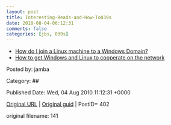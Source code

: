 ```yaml
---
layout: post
title: Interesting-Reads-and-How-To039s
date: 2010-08-04-06:12:31
comments: false
categories: [jbs, 039s]
---
```


<ul>
<li><a href="http://blogs.techrepublic.com.com/window-on-windows/?p=2855" target="_blank">How do I join a Linux machine to a Windows Domain?</a></li>
<li><a href="http://www.itworld.com/windows/116225/how-get-windows-and-linux-cooperate-network" target="_blank">How to get Windows and Linux to cooperate on the network</a></li>
</ul>


Posted by: jamba

Category: ## 


Published Date: Wed, 04 Aug 2010 11:12:31 +0000 

<a href="http://factorq.net/about/interesting-reads-and-how-tos/">Original URL</a> | <a href="http://factorq.net/">Original guid</a> | PostID= 402

 original filename: 141
